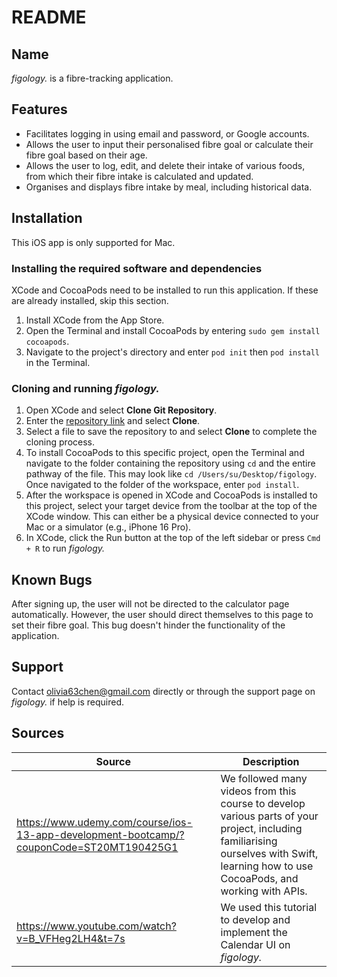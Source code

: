 # README

## Name
_figology._ is a fibre-tracking application.

## Features
- Facilitates logging in using email and password, or Google accounts.
- Allows the user to input their personalised fibre goal or calculate their fibre goal based on their age.
- Allows the user to log, edit, and delete their intake of various foods, from which their fibre intake is calculated and updated. 
- Organises and displays fibre intake by meal, including historical data. 

## Installation
This iOS app is only supported for Mac. 

### Installing the required software and dependencies 
XCode and CocoaPods need to be installed to run this application. 
If these are already installed, skip this section. 
1. Install XCode from the App Store. 
2. Open the Terminal and install CocoaPods by entering ``sudo gem install cocoapods``.
3. Navigate to the project's directory and enter ``pod init`` then ``pod install`` in the Terminal.

### Cloning and running _figology._
1. Open XCode and select **Clone Git Repository**. 
2. Enter the [repository link](https://github.com/o1iviachen/figology.git) and select **Clone**.
3. Select a file to save the repository to and select **Clone** to complete the cloning process.
4. To install CocoaPods to this specific project, open the Terminal and navigate to the folder containing the repository using ``cd`` and the entire pathway of the file.
   This may look like ``cd /Users/su/Desktop/figology``.
   Once navigated to the folder of the workspace, enter ``pod install``. 
5. After the workspace is opened in XCode and CocoaPods is installed to this project, select your target device from the toolbar at the top of the XCode window.
   This can either be a physical device connected to your Mac or a simulator (e.g., iPhone 16 Pro).
6. In XCode, click the Run button at the top of the left sidebar or press ``Cmd + R`` to run _figology._ 

## Known Bugs
After signing up, the user will not be directed to the calculator page automatically. 
However, the user should direct themselves to this page to set their fibre goal. 
This bug doesn't hinder the functionality of the application. 

## Support
Contact olivia63chen@gmail.com directly or through the support page on _figology._ if help is required. 

## Sources 
|Source |Description |
|---     |---          |
|https://www.udemy.com/course/ios-13-app-development-bootcamp/?couponCode=ST20MT190425G1|We followed many videos from this course to develop various parts of your project, including familiarising ourselves with Swift, learning how to use CocoaPods, and working with APIs.|
|https://www.youtube.com/watch?v=B_VFHeg2LH4&t=7s|We used this tutorial to develop and implement the Calendar UI on _figology._|
